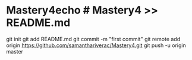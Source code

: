 # Mastery4echo # Mastery4 >> README.md
git init
git add README.md
git commit -m "first commit"
git remote add origin https://github.com/samanthariverac/Mastery4.git
git push -u origin master
